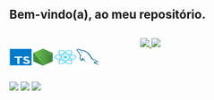 <h2>Bem-vindo(a), ao meu repositório.<h2>

 ##

<div align="center">
  <a href="https://github.com/Marcos-sxt">
  <img height="180em" src="https://github-readme-stats.vercel.app/api?username=Marcos-sxt&show_icons=true&theme=github_dark&include_all_commits=true&count_private=true"/>
  <img height="180em" src="https://github-readme-stats.vercel.app/api/top-langs/?username=Marcos-sxt&layout=compact&langs_count=7&theme=github_dark"/>
</div>
  <div style="display: flex"><br>
  <img align="center" alt="MX-Js" height="30" width="40" src="https://raw.githubusercontent.com/devicons/devicon/master/icons/typescript/typescript-plain.svg">
  <img align="center" alt="MX-HTML" height="30" width="40" src="https://raw.githubusercontent.com/devicons/devicon/master/icons/nodejs/nodejs-original.svg">
  <img align="center" alt="MX-CSS" height="30" width="40" src="https://raw.githubusercontent.com/devicons/devicon/master/icons/react/react-original.svg">
  <img align="center" alt="MX-CSS" height="30" width="40" src="https://raw.githubusercontent.com/devicons/devicon/master/icons/mysql/mysql-original.svg">

</div>
    
 ##
    
<div>
  <a href="https://www.instagram.com/marukosu_desu/" target="_blank"><img src="https://img.shields.io/badge/-Instagram-%23E4405F?style=for-the-badge&logo=instagram&logoColor=white" target="_blank"></a>
 <a href="https://discord.gg/5zc8JXk2" target="_blank"><img src="https://img.shields.io/badge/Discord-7289DA?style=for-the-badge&logo=discord&logoColor=white" target="_blank"></a> 
  <a href = "mailto:marcossantos7955@gmail.com"><img src="https://img.shields.io/badge/-Gmail-%23333?style=for-the-badge&logo=gmail&logoColor=white" target="_blank"></a>
</div>
